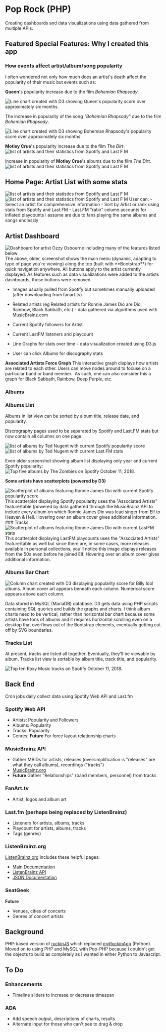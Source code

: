 # Pop Rock (PHP)
Creating dashboards and data visualizations using data gathered from multiple APIs. 

## Featured Special Features: Why I created this app

### How events affect artist/album/song popularity
I often wondered not only how much does an artist's death affect the popularity of their music but events such as:

**Queen**'s popularity increase due to the film *Bohemian Rhapsody*. 

![Line chart created with D3 showing Queen's popularity score over approximately six months.](https://jotascript.files.wordpress.com/2018/12/queen_01.png)

The increase in popularity of the song *"Bohemian Rhapsody"* due to the film *Bohemian Rhapsody*.

![Line chart created with D3 showing Bohemian Rhapsody's popularity score over approximately six months.](https://jotascript.files.wordpress.com/2018/12/bohemian_01.png)

**Motley Crue**'s popularity increase due to the film *The Dirt*. 
<img src="https://roxorsoxor.com/imgs/pop-rock-php/MotelyCrueMovie.jpg" alt="list of artists and their statistics from Spotify and Last F M">

Increase in popularity of **Motley Crue**'s albums due to the film *The Dirt*. 
<img src="https://roxorsoxor.com/imgs/pop-rock-php/MotleyCrue-Dirt-Release.jpg" alt="list of artists and their statistics from Spotify and Last F M">

<!--
Below is a multiline graph comparing this year's inductees into the **Rock and Roll Hall of Fame** showing the lack of influence their nominations and inductions had on their popularity.

<img src="https://github.com/jotasprout/Pop-Rock-PHP/blob/master/imgs/induct-2018-12-18.png">

For the line graphs similar to the one above, clicking an artist's image toggles the line's visibility.

-->

## Home Page: Artist List with some stats
<img src="https://roxorsoxor.com/imgs/pop-rock-php/all-Stats.jpg" alt="list of artists and their statistics from Spotify and Last F M">
<img src="https://roxorsoxor.com/imgs/pop-rock-php/all-artist-Stats.jpg" alt="list of artists and their statistics from Spotify and Last F M">
User can:
- Select an artist for comprehensive information 
- Sort by Artist or rank using stats from Spotify and Last.FM
- Last.FM "ratio" column accounts for inflated playcounts I assume are due to fans playing the same albums and songs endlessly

## Artist Dashboard
<img src="https://roxorsoxor.com/imgs/pop-rock-php/popRock-Artist-Thumb.jpg" alt="Dashboard for artist Ozzy Osbourne including many of the features listed below">
The above, older, screenshot shows the main menu (dynamic, adapting to type of page you're viewing) along the top (built with **Bootstrap**) for quick navigation anywhere. All buttons apply to the artist currently displayed. As features such as data visualizations were added to the artists dashboards, those buttons were removed.

- Images usually pulled from Spotify but sometimes manually uploaded (after downloading from fanart.tv)

- Related artists (eg Related artists for Ronnie James Dio are Dio, Rainbow, Black Sabbath, etc.) - data gathered via algorithms used with MusicBrainz.com

- Current Spotify followers for Artist

- Current LastFM listeners and playcount 

- Line Graphs for stats over time - data visualization created using D3.js

- User can click Albums for discography stats

**Associated Artists Force Graph**
This interactive graph displays how artists are related to each other. Users can move nodes around to focuse on a particular band or band member.
<img src="https://roxorsoxor.com/imgs/pop-rock-php/MusicBrainzForceRelation.jpg" alt="">
As such, one can also consider this a graph for Black Sabbath, Rainbow, Deep Purple, etc.
    
### Albums
### Albums List
Albums in list view can be sorted by album title, release date, and popularity.

Discrography pages used to be separated by Spotify and Last.FM stats but now contain all columns on one page.

<img src="https://roxorsoxor.com/imgs/pop-rock-php/Nugent-Spotify.jpg" alt="list of albums by Ted Nugent with current Spotify popularity score">
<img src="https://roxorsoxor.com/imgs/pop-rock-php/Nugent-LastFM.jpg" alt="list of albums by Ted Nugent with current Last.FM stats">


Even older screenshot showing album list displaying only year and current Spotify popularity:
<img src="https://jotascript.files.wordpress.com/2018/10/zombiesalbums2.png" alt="Top five albums by The Zombies on Spotify October 11, 2018.">

**Some artists have scatterplots (powered by D3)**

<img src="https://roxorsoxor.com/imgs/pop-rock-php/Dio.jpg" alt="Scatterplot of albums featuring Ronnie James Dio with current Spotify popularity score">
This scatterplot displaying Spotify popularity uses the "Associated Artists" feature/table (powered by data gathered through the MusicBrainz API to include every album on which Ronnie James Dio was lead singer from Elf to Heaven & Hell.
Hovering over an album cover gives additional information.
### Tracks

<img src="https://roxorsoxor.com/imgs/pop-rock-php/DioLastFM.jpeg" alt="Scatterplot of albums featuring Ronnie James Dio with current LastFM stats">
This scatterplot displaying LastFM playcounts uses the "Associated Artists" feature/table as well but since there are, in some cases, more releases available in personal collections, you'll notice this image displays releases from the 50s even before he joined Elf.
Hovering over an album cover gives additional information.

### Albums Bar Chart
![Column chart created with D3 displaying popularity score for Billy Idol albums. Album cover art appears beneath each column. Numerical score appears above each column.](https://jotascript.files.wordpress.com/2018/04/billyidol.png)

Data stored in MySQL (MariaDB) database. D3 gets data using PHP scripts containing SQL queries and builds the graphs and charts. 
I think album charts need to be vertical, rather than horizontal bar chart because some artists have tons of albums and it requires horizontal scrolling even on a desktop that overflows out of the Bootstrap elements, eventually getting cut off by SVG boundaries.



### Tracks List

At present, tracks are listed all together. Eventually, they'll be viewable by album. Tracks list view is sortable by album title, track title, and popularity.

<img src="https://jotascript.files.wordpress.com/2018/10/roxytracks.png" alt="Top ten Roxy Music tracks on Spotify October 11, 2018.">

## Back End
Cron jobs daily collect data using Spotify Web API and Last.fm 

### Spotify Web API
- Artists: Popularity and Followers 
- Albums: Popularity
- Tracks: Popularity
- Genres: **Future** For force layout relationship charts

### MusicBrainz API
- Gather MBIDs for artists, releases (oversimplification is "releases" are what they call albums), recordings ("tracks")
- [MusicBrainz.org](https://musicbrainz.org/)
- **Future** Gather "Relationships" (band members, personnel) from tracks

### FanArt.tv
- Artist, logos and album art

### Last.fm (perhaps being replaced by ListenBrainz)
- Listeners for artists, albums, tracks
- Playcount for artists, albums, tracks
- Tags (genres)

### ListenBrainz.org
[ListenBrainz.org](https://listenbrainz.org/) includes these helpful pages:
- [Main Documentation](https://listenbrainz.readthedocs.io/en/production/)
- [ListenBrainz API](https://listenbrainz.readthedocs.io/en/production/dev/api.html)
- [JSON Documentation](https://listenbrainz.readthedocs.io/en/production/dev/json.html)

### SeatGeek
**Future**
- Venues, cities of concerts
- Genres of concert artists

## Background
PHP-based version of [rockinJS](https://github.com/jotasprout/rockinJS) which replaced [myRockinApp](https://github.com/jotasprout/myRockinApp) (Python). Moved on to using PHP and MySQL with Pop-PHP because I couldn't get the objects to build as completely as I wanted in either Python to Javascript. 

## To Do
### Enhancements
- Timeline sliders to increase or decrease timespan

### ADA
- Add speech output, descriptions of charts, results
- Alternate input for those who can't see to drag & drop
